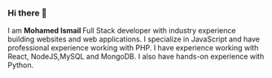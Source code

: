 ### Hi there 👋 

I am <b> Mohamed Ismail </b> Full Stack developer with industry experience building websites and web applications. I specialize in JavaScript and have professional experience working with PHP. I have experience working with React, NodeJS,MySQL and MongoDB. I also have hands-on experience with Python. 

<!-- 
    Take a look at my work or get in touch! www.jmismail.in
--> 
